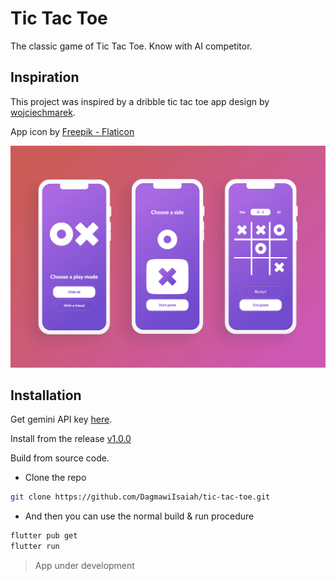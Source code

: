 # Tic Tac Toe

The classic game of Tic Tac Toe. Know with AI competitor.

## Inspiration

This project was inspired by a dribble tic tac toe app design by [wojciechmarek](https://dribbble.com/wojciechmarek).

App icon by <a href="https://www.flaticon.com/free-icons/tic-tac-toe" title="tic tac toe icons">Freepik - Flaticon</a>

![Alt text for the image](assets/design.jpg)

## Installation

Get gemini API key [here](https://ai.google.dev/gemini-api/docs/api-key).

Install from the release [v1.0.0]()

Build from source code.
- Clone the repo

```sh
git clone https://github.com/DagmawiIsaiah/tic-tac-toe.git
```
- And then you can use the normal build & run procedure 
```sh
flutter pub get
flutter run
```
> App under development
